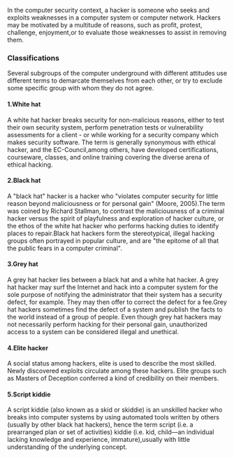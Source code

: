 In the computer security context, a hacker is someone who seeks and exploits weaknesses in a computer system or computer network. Hackers may be motivated by a multitude of reasons, such as profit, protest, challenge, enjoyment,or to evaluate those weaknesses to assist in removing them. 
### Classifications
Several subgroups of the computer underground with different attitudes use different terms to demarcate themselves from each other, or try to exclude some specific group with whom they do not agree.

#### 1.White hat
A white hat hacker breaks security for non-malicious reasons, either to test their own security system, perform penetration tests or vulnerability assessments for a client - or while working for a security company which makes security software. The term is generally synonymous with ethical hacker, and the EC-Council,among others, have developed certifications, courseware, classes, and online training covering the diverse arena of ethical hacking.

#### 2.Black hat
A "black hat" hacker is a hacker who "violates computer security for little reason beyond maliciousness or for personal gain" (Moore, 2005).The term was coined by Richard Stallman, to contrast the maliciousness of a criminal hacker versus the spirit of playfulness and exploration of hacker culture, or the ethos of the white hat hacker who performs hacking duties to identify places to repair.Black hat hackers form the stereotypical, illegal hacking groups often portrayed in popular culture, and are "the epitome of all that the public fears in a computer criminal".

#### 3.Grey hat
A grey hat hacker lies between a black hat and a white hat hacker. A grey hat hacker may surf the Internet and hack into a computer system for the sole purpose of notifying the administrator that their system has a security defect, for example. They may then offer to correct the defect for a fee.Grey hat hackers sometimes find the defect of a system and publish the facts to the world instead of a group of people. Even though grey hat hackers may not necessarily perform hacking for their personal gain, unauthorized access to a system can be considered illegal and unethical.

#### 4.Elite hacker
A social status among hackers, elite is used to describe the most skilled. Newly discovered exploits circulate among these hackers. Elite groups such as Masters of Deception conferred a kind of credibility on their members.


#### 5.Script kiddie

A script kiddie (also known as a skid or skiddie) is an unskilled hacker who breaks into computer systems by using automated tools written by others (usually by other black hat hackers), hence the term script (i.e. a prearranged plan or set of activities) kiddie (i.e. kid, child—an individual lacking knowledge and experience, immature),usually with little understanding of the underlying concept.



 


